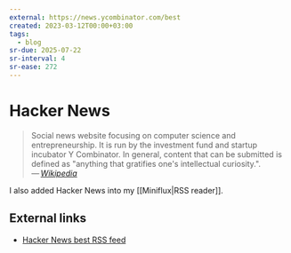 ```yaml
---
external: https://news.ycombinator.com/best
created: 2023-03-12T00:00+03:00
tags:
  - blog
sr-due: 2025-07-22
sr-interval: 4
sr-ease: 272
---
```


# Hacker News

> Social news website focusing on computer science and entrepreneurship. It is
> run by the investment fund and startup incubator Y Combinator. In general,
> content that can be submitted is defined as "anything that gratifies one's
> intellectual curiosity.".\
> — <cite>[Wikipedia](https://en.wikipedia.org/wiki/Hacker_News)</cite>

I also added Hacker News into my [[Miniflux|RSS reader]].

## External links

- [Hacker News best RSS feed](https://hnrss.org/best)
